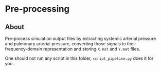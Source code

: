 

# Pre-processing

## About

Pre-process simulation output files by extracting systemic arterial pressure and pulmonary arterial pressure, converting 
those signals to their frequency-domain representation and storing `X.mat` and `Y.mat` files. 

One should not run any script in this folder, `script_pipeline.py` does it for you.

